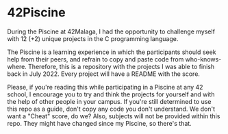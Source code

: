 # 42Piscine
During the Piscine at 42Malaga, I had the opportunity to challenge myself with 12 (+2) unique projects in the C programming language.

The Piscine is a learning experience in which the participants should seek help from their peers, and refrain to copy and paste code from who-knows-where.
Therefore, this is a repository with the projects I was able to finish back in July 2022. Every project will have a README with the score.

Please, if you're reading this while participating in a Piscine at any 42 school, I encourage you to try and think the projects for yourself and with the help of other people in your campus.
If you're still determined to use this repo as a guide, don't copy any code you don't understand. We don't want a "Cheat" score, do we?
Also, subjects will not be provided within this repo. They might have changed since my Piscine, so there's that.
